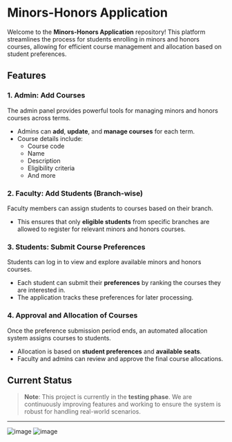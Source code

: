 # Minors-Honors Application

Welcome to the **Minors-Honors Application** repository! This platform streamlines the process for students enrolling in minors and honors courses, allowing for efficient course management and allocation based on student preferences.

## Features

### 1. Admin: Add Courses
The admin panel provides powerful tools for managing minors and honors courses across terms.
- Admins can **add**, **update**, and **manage courses** for each term.
- Course details include:
  - Course code
  - Name
  - Description
  - Eligibility criteria
  - And more

### 2. Faculty: Add Students (Branch-wise)
Faculty members can assign students to courses based on their branch.
- This ensures that only **eligible students** from specific branches are allowed to register for relevant minors and honors courses.

### 3. Students: Submit Course Preferences
Students can log in to view and explore available minors and honors courses.
- Each student can submit their **preferences** by ranking the courses they are interested in.
- The application tracks these preferences for later processing.

### 4. Approval and Allocation of Courses
Once the preference submission period ends, an automated allocation system assigns courses to students.
- Allocation is based on **student preferences** and **available seats**.
- Faculty and admins can review and approve the final course allocations.

## Current Status
> **Note**: This project is currently in the **testing phase**. We are continuously improving features and working to ensure the system is robust for handling real-world scenarios.

---

![image](https://github.com/user-attachments/assets/9539c345-5900-44f2-9264-0e7f62e96e50)
![image](https://github.com/user-attachments/assets/355a971d-190d-420d-ba19-5ddb9155e910)
